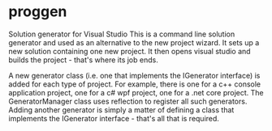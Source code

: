 # proggen
Solution generator for Visual Studio
This is a command line solution generator and used as an alternative to the new project wizard. It
sets up a new solution containing one new project. It then opens visual studio and builds the project - that's where its job ends.

A new generator class (i.e. one that implements the IGenerator interface) is added for each type of project. For example,
there is one for a c++ console application project, one for a c# wpf project, one for a .net core project. The
GeneratorManager class uses reflection to register all such generators. Adding another generator is simply
a matter of defining a class that implements the IGenerator interface - that's all that is required.
